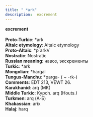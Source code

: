 ```yaml
---
title: " *ark"
description:  excrement
---
```

<p data-pagefind-weight="0.5">
<strong> excrement</strong><br><br>
<strong>Proto-Turkic</strong>:  *ark<br>
<strong>Altaic etymology</strong>:  Altaic etymology<br>
<strong> Proto-Altaic</strong>:  *p`arkV<br>
<strong>Nostratic</strong>:  Nostratic<br>
<strong>Russian meaning</strong>:  навоз, экскременты<br>
<strong>Turkic</strong>:  *ark<br>
<strong>Mongolian</strong>:  *hargal<br>
<strong>Tungus-Manchu</strong>:  *parga- ( ~ -rk-)<br>
<strong>Comments</strong>:  EDT 213, VEWT 26.<br>
<strong>Karakhanid</strong>:  arq (MK)<br>
<strong>Middle Turkic</strong>:  Kypch. arq (Houts.)<br>
<strong>Turkmen</strong>:  arq (А-Б)<br>
<strong>Khakassian</strong>:  arɨx<br>
<strong>Halaj</strong>:  harq<br>

</p>
